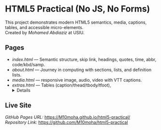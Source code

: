 # HTML5 Practical (No JS, No Forms)

This project demonstrates modern HTML5 semantics, media, captions, tables, and accessible micro-elements.  
Created by *Mohamed Abdiaziz* at USIU.

## Pages
- *index.html* — Semantic structure, skip link, headings, quotes, time, abbr, code/kbd/samp.
- *about.html* — Journey in computing with sections, lists, and definition lists.
- *media.html* — <picture> responsive image, audio, video with VTT captions.
- *extras.html* — Tables (caption/thead/tbody/tfoot), <details>, <dialog open>, <progress>, <meter>.

## Live Site
*GitHub Pages URL:* https://M10moha.github.io/html5-practical/  
*Repository Link:* https://github.com/M10moha/html5-practical
